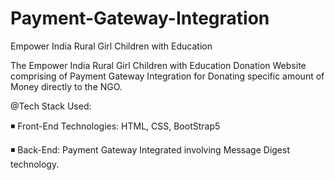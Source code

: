 # Payment-Gateway-Integration
Empower India Rural Girl Children with Education

The Empower India Rural Girl Children with Education Donation Website comprising of Payment Gateway Integration for Donating specific amount of Money directly to the NGO.

@Tech Stack Used:

◾ Front-End Technologies: HTML, CSS, BootStrap5

◾ Back-End: Payment Gateway Integrated involving Message Digest technology.
